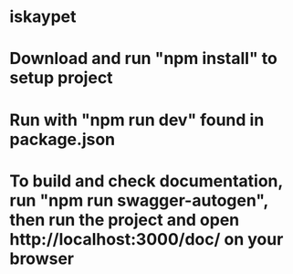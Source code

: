 # iskaypet

# Download and run "npm install" to setup project

# Run with "npm run dev" found in package.json

# To build and check documentation, run "npm run swagger-autogen", then run the project and open http://localhost:3000/doc/ on your browser